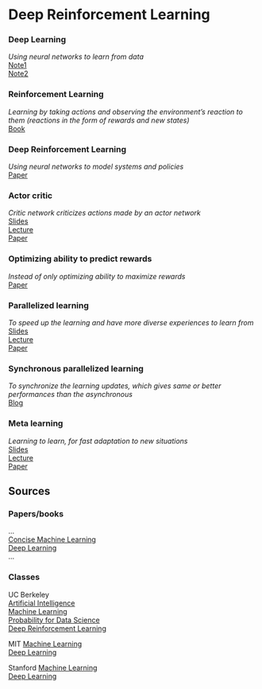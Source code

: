 # Deep Reinforcement Learning

### Deep Learning
*Using neural networks to learn from data*  
[Note1](http://cs231n.github.io/neural-networks-1/)  
[Note2](http://cs231n.github.io/neural-networks-3/)  

### Reinforcement Learning
*Learning by taking actions and observing the environment’s reaction to them (reactions in the form of rewards and new states)*  
[Book](https://web.stanford.edu/class/psych209/Readings/SuttonBartoIPRLBook2ndEd.pdf)  

### Deep Reinforcement Learning
*Using neural networks to model systems and policies*  
[Paper](https://storage.googleapis.com/deepmind-media/dqn/DQNNaturePaper.pdf)  

### Actor critic 
*Critic network criticizes actions made by an actor network*  
[Slides](http://rail.eecs.berkeley.edu/deeprlcourse/static/slides/lec-6.pdf)  
[Lecture](https://youtu.be/Tol_jw5hWnI)  
[Paper](https://dspace.mit.edu/bitstream/handle/1721.1/8120/51552606-MIT.pdf;sequence=2)  

### Optimizing ability to predict rewards
*Instead of only optimizing ability to maximize rewards*  
[Paper](https://arxiv.org/pdf/1502.05477.pdf)  

### Parallelized learning 
*To speed up the learning and have more diverse experiences to learn from*  
[Slides](http://rail.eecs.berkeley.edu/deeprlcourse/static/slides/lec-21.pdf)  
[Lecture](https://youtu.be/Y6feXBY6_XQ)  
[Paper](https://arxiv.org/pdf/1602.01783.pdf)  

### Synchronous parallelized learning 
*To synchronize the learning updates, which gives same or better performances than the asynchronous*  
[Blog](https://blog.openai.com/baselines-acktr-a2c/)  

### Meta learning
*Learning to learn, for fast adaptation to new situations*  
[Slides](http://rail.eecs.berkeley.edu/deeprlcourse/static/slides/lec-20.pdf)  
[Lecture](https://youtu.be/lXJeYCRtFvI)  
[Paper](https://arxiv.org/pdf/1703.03400.pdf)  


## Sources

### Papers/books

...  
[Concise Machine Learning](https://people.eecs.berkeley.edu/~jrs/papers/machlearn.pdf)  
[Deep Learning](http://www.deeplearningbook.org/)  
...

### Classes 

UC Berkeley  
[Artificial Intelligence](https://inst.eecs.berkeley.edu/~cs188)  
[Machine Learning](http://www.eecs189.org/)  
[Probability for Data Science](http://prob140.org/)  
[Deep Reinforcement Learning](http://rail.eecs.berkeley.edu/deeprlcourse/)  

MIT
[Machine Learning](http://courses.csail.mit.edu/6.036/)  
[Deep Learning](https://deeplearning.mit.edu/)  

Stanford
[Machine Learning](https://see.stanford.edu/course/cs229)  
[Deep Learning](http://cs231n.github.io/)  
